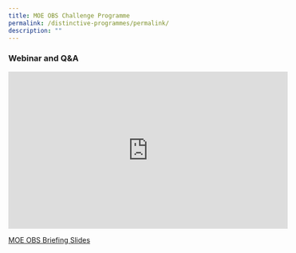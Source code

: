 ```yaml
---
title: MOE OBS Challenge Programme
permalink: /distinctive-programmes/permalink/
description: ""
---
```

### Webinar and Q&amp;A
<iframe allowfullscreen="" allow="accelerometer; autoplay; clipboard-write; encrypted-media; gyroscope; picture-in-picture; web-share" frameborder="0" title="YouTube video player" src="https://www.youtube.com/embed/mwO4N268k9c?controls=0" height="315" width="560"></iframe>

[MOE OBS Briefing Slides](/files/LETTER%20TO%20PARENTS/2023/5d4n%202023%20moe-obs%20parent%20briefing%20slides-%20broadrick%20sec.pdf)